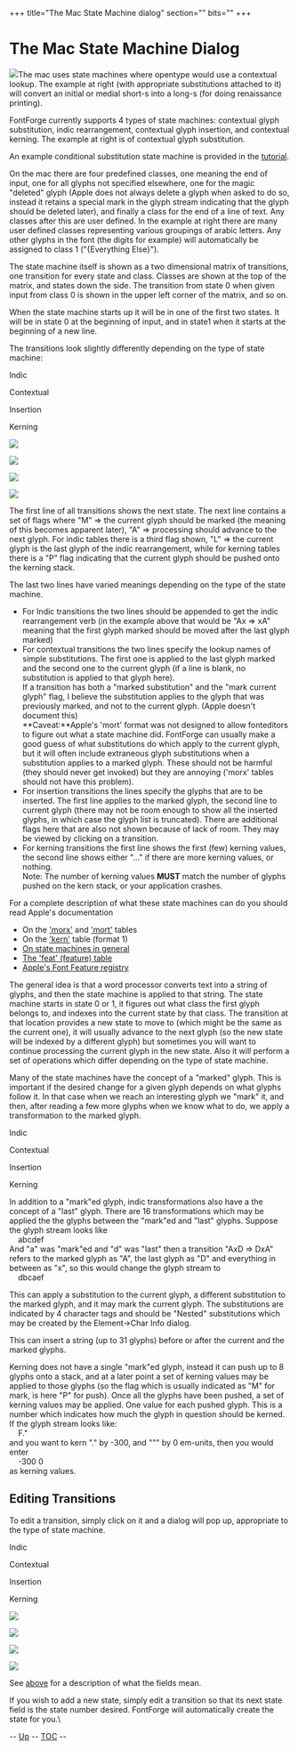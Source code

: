 +++
title="The Mac State Machine dialog"
section=""
bits=""
+++


The Mac State Machine Dialog
============================

![](img/statemachine-context.png)The mac uses state machines where opentype
would use a contextual lookup. The example at right (with appropriate
substitutions attached to it) will convert an initial or medial short-s
into a long-s (for doing renaissance printing).

FontForge currently supports 4 types of state machines: contextual glyph
substitution, indic rearrangement, contextual glyph insertion, and
contextual kerning. The example at right is of contextual glyph
substitution.

An example conditional substitution state machine is provided in the
[tutorial](editexample6-5.html#Apple).

On the mac there are four predefined classes, one meaning the end of
input, one for all glyphs not specified elsewhere, one for the magic
"deleted" glyph (Apple does not always delete a glyph when asked to do
so, instead it retains a special mark in the glyph stream indicating
that the glyph should be deleted later), and finally a class for the end
of a line of text. Any classes after this are user defined. In the
example at right there are many user defined classes representing
various groupings of arabic letters. Any other glyphs in the font (the
digits for example) will automatically be assigned to class 1
("{Everything Else}").

The state machine itself is shown as a two dimensional matrix of
transitions, one transition for every state and class. Classes are shown
at the top of the matrix, and states down the side. The transition from
state 0 when given input from class 0 is shown in the upper left corner
of the matrix, and so on.

When the state machine starts up it will be in one of the first two
states. It will be in state 0 at the beginning of input, and in state1
when it starts at the beginning of a new line.

The transitions look slightly differently depending on the type of state
machine:

Indic

Contextual

Insertion

Kerning

![](img/transition-indic.png)

![](img/transition-context.png)

![](img/transition-insert.png)

![](img/transition-kern.png)

The first line of all transitions shows the next state. The next line
contains a set of flags where "M" =\> the current glyph should be marked
(the meaning of this becomes apparent later), "A" =\> processing should
advance to the next glyph. For indic tables there is a third flag shown,
"L" =\> the current glyph is the last glyph of the indic rearrangement,
while for kerning tables there is a "P" flag indicating that the current
glyph should be pushed onto the kerning stack.

The last two lines have varied meanings depending on the type of the
state machine.

-   For Indic transitions the two lines should be appended to get the
    indic rearrangement verb (in the example above that would be "Ax =\>
    xA" meaning that the first glyph marked should be moved after the
    last glyph marked)
-   For contextual transitions the two lines specify the lookup names of
    simple substitutions. The first one is applied to the last glyph
    marked and the second one to the current glyph (if a line is blank,
    no substitution is applied to that glyph here).\
     If a transition has both a "marked substitution" and the "mark
    current glyph" flag, I believe the substitution applies to the glyph
    that was previously marked, and not to the current glyph. (Apple
    doesn't document this)\
     **Caveat:**Apple's 'mort' format was not designed to allow
    fonteditors to figure out what a state machine did. FontForge can
    usually make a good guess of what substitutions do which apply to
    the current glyph, but it will often include extraneous glyph
    substitutions when a substitution applies to a marked glyph. These
    should not be harmful (they should never get invoked) but they are
    annoying ('morx' tables should not have this problem).
-   For insertion transitions the lines specify the glyphs that are to
    be inserted. The first line applies to the marked glyph, the second
    line to current glyph (there may not be room enough to show all the
    inserted glyphs, in which case the glyph list is truncated). There
    are additional flags here that are also not shown because of lack of
    room. They may be viewed by clicking on a transition.
-   For kerning transitions the first line shows the first (few) kerning
    values, the second line shows either "..." if there are more kerning
    values, or nothing.\
     Note: The number of kerning values **MUST** match the number of
    glyphs pushed on the kern stack, or your application crashes.

For a complete description of what these state machines can do you
should read Apple's documentation

-   On the
    ['morx'](http://developer.apple.com/fonts/TTRefMan/RM06/Chap6morx.html)
    and
    ['mort'](http://developer.apple.com/fonts/TTRefMan/RM06/Chap6mort.html)
    tables
-   On the
    ['kern'](http://developer.apple.com/fonts/TTRefMan/RM06/Chap6kern.html)
    table (format 1)
-   [On state machines in
    general](http://developer.apple.com/fonts/TTRefMan/RM06/Chap6Tables.html#StateTables)
-   [The 'feat' (feature)
    table](http://developer.apple.com/fonts/TTRefMan/RM06/Chap6feat.html)
-   [Apple's Font Feature
    registry](http://developer.apple.com/fonts/Registry/index.html)

The general idea is that a word processor converts text into a string of
glyphs, and then the state machine is applied to that string. The state
machine starts in state 0 or 1, it figures out what class the first
glyph belongs to, and indexes into the current state by that class. The
transition at that location provides a new state to move to (which might
be the same as the current one), it will usually advance to the next
glyph (so the new state will be indexed by a different glyph) but
sometimes you will want to continue processing the current glyph in the
new state. Also it will perform a set of operations which differ
depending on the type of state machine.

Many of the state machines have the concept of a "marked" glyph. This is
important if the desired change for a given glyph depends on what glyphs
follow it. In that case when we reach an interesting glyph we "mark" it,
and then, after reading a few more glyphs when we know what to do, we
apply a transformation to the marked glyph.

Indic

Contextual

Insertion

Kerning

In addition to a "mark"ed glyph, indic transformations also have a the
concept of a "last" glyph. There are 16 transformations which may be
applied the the glyphs between the "mark"ed and "last" glyphs. Suppose
the glyph stream looks like\
     abcdef\
 And "a" was "mark"ed and "d" was "last" then a transition "AxD =\> DxA"
refers to the marked glyph as "A", the last glyph as "D" and everything
in between as "x", so this would change the glyph stream to\
     dbcaef

This can apply a substitution to the current glyph, a different
substitution to the marked glyph, and it may mark the current glyph. The
substitutions are indicated by 4 character tags and should be "Nested"
substitutions which may be created by the Element-\>Char Info dialog.

This can insert a string (up to 31 glyphs) before or after the current
and the marked glyphs.

Kerning does not have a single "mark"ed glyph, instead it can push up to
8 glyphs onto a stack, and at a later point a set of kerning values may
be applied to those glyphs (so the flag which is usually indicated as
"M" for mark, is here "P" for push). Once all the glyphs have been
pushed, a set of kerning values may be applied. One value for each
pushed glyph. This is a number which indicates how much the glyph in
question should be kerned. If the glyph stream looks like:\
     F."\
 and you want to kern "." by -300, and """ by 0 em-units, then you would
enter\
     -300 0\
 as kerning values.

Editing Transitions
-------------------

To edit a transition, simply click on it and a dialog will pop up,
appropriate to the type of state machine.

Indic

Contextual

Insertion

Kerning

![](img/edittransition-indic.png)

![](img/edittransition-context.png)

![](img/edittransition-insert.png)

![](img/edittransition-kern.png)

See [above](statemachine.html#transitions) for a description of what the
fields mean.

If you wish to add a new state, simply edit a transition so that its
next state field is the state number desired. FontForge will
automatically create the state for you.\

-- [Up](fontinfo.html) -- [TOC](overview.html) --
